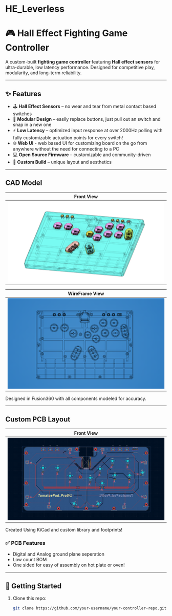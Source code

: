 # HE_Leverless

# 🎮 Hall Effect Fighting Game Controller  

A custom-built **fighting game controller** featuring **Hall effect sensors** for ultra-durable, low latency performance. Designed for competitive play, modularity, and long-term reliability.  

---

## ✨ Features  

- 🕹 **Hall Effect Sensors** – no wear and tear from metal contact based switches 
- 🔧 **Modular Design** – easily replace buttons, just pull out an switch and snap in a new one
- ⚡ **Low Latency** – optimized input response at over 2000Hz polling with fully customizable actuation points for every switch!
- 🌐 **Web UI** - web based UI for customizing board on the go from anywhere without the need for connecting to a PC
- 💻 **Open Source Firmware** – customizable and community-driven  
- 🎨 **Custom Build** – unique layout and aesthetics  

---

## CAD Model  
<!--
| Front View | Inside View | 
|------------|-------------|
| ![Front View](images/CAD_MODEL_1.png) | ![WireFrame View](images/CAD_MODEL_2.png) |

*(Replace the image paths with your actual files, e.g., `/assets/controller-front.png`)*  
-->
| Front View |
|------------|
| ![Front View](images/CAD_MODEL_1.png) |

| WireFrame View |
|------------|
| ![WireFrame View](images/CAD_MODEL_2.png) |

Designed in Fusion360 with all components modeled for accuracy. 

---

## Custom PCB Layout  

| Front View |
|------------|
| ![PCB Layout](images/PCB_1.png) |

Created Using KiCad and custom library and footprints!

### ✅ PCB Features
- Digital and Analog ground plane seperation
- Low count BOM
- One sided for easy of assembly on hot plate or oven!

---

## 🚀 Getting Started  

1. Clone this repo:  
   ```bash
   git clone https://github.com/your-username/your-controller-repo.git
